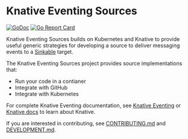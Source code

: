 # Knative Eventing Sources

[![GoDoc](https://godoc.org/github.com/knative/eventing-sources?status.svg)](https://godoc.org/github.com/knative/eventing-sources)
[![Go Report Card](https://goreportcard.com/badge/knative/eventing-sources)](https://goreportcard.com/report/knative/eventing-sources)

Knative Eventing Sources builds on Kubernetes and Knative to provide useful
generic strategies for developing a source to deliver messaging events to a
[Sinkable](https://github.com/knative/eventing/tree/master/docs/spec/interfaces.md#sinkable)
target.

The Knative Eventing Sources project provides source implementations that:

- Run your code in a contianer
- Integrate with GitHub
- Integrate with Kubernetes

For complete Knative Eventing documentation, see
[Knative Eventing](https://github.com/knative/docs/tree/master/eventing) or
[Knative docs](https://github.com/knative/docs) to learn about Knative.

If you are interested in contributing, see [CONTRIBUTING.md](./CONTRIBUTING.md)
and [DEVELOPMENT.md](./DEVELOPMENT.md).
